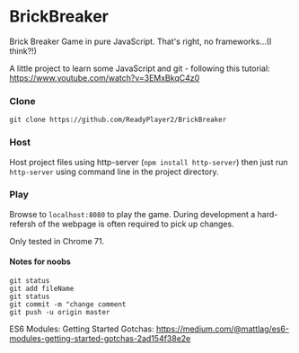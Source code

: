 # BrickBreaker
Brick Breaker Game in pure JavaScript. That's right, no frameworks...(I think?!)

A little project to learn some JavaScript and git - following this tutorial: https://www.youtube.com/watch?v=3EMxBkqC4z0

### Clone
`git clone https://github.com/ReadyPlayer2/BrickBreaker`

### Host
Host project files using http-server (`npm install http-server`) then just run `http-server` using command line in the project directory.

### Play
Browse to `localhost:8080` to play the game. During development a hard-refersh of the webpage is often required to pick up changes.

Only tested in Chrome 71.

#### Notes for noobs
`git status`  
`git add fileName`  
`git status`  
`git commit -m "change comment`  
`git push -u origin master`  

ES6 Modules: Getting Started Gotchas: https://medium.com/@mattlag/es6-modules-getting-started-gotchas-2ad154f38e2e 